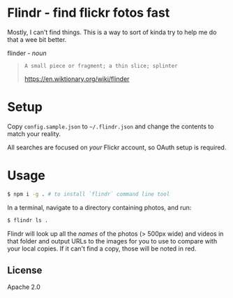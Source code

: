 # Flindr - find flickr fotos fast

Mostly, I can't find things. This is a way to sort of kinda try to help me do
that a wee bit better.

flinder - *noun*
>     A small piece or fragment; a thin slice; splinter
> https://en.wiktionary.org/wiki/flinder

# Setup

Copy `config.sample.json` to `~/.flindr.json` and change the contents to match
your reality.

All searches are focused on *your* Flickr account, so OAuth setup is required.

# Usage

```sh
$ npm i -g . # to install `flindr` command line tool
```

In a terminal, navigate to a directory containing photos, and run:
```sh
$ flindr ls .
```

Flindr will look up all the *names* of the photos (> 500px wide) and videos in
that folder and output URLs to the images for you to use to compare with your
local copies. If it can't find a copy, those will be noted in red.

## License

Apache 2.0
